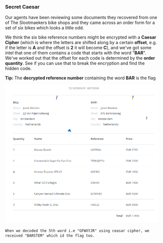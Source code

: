 ### Secret Caesar

Our agents have been reviewing some documents they recovered from one of The Slootmaekers bike shops and they came across an order form for a set of six bikes which looks a little odd.

We think the six bike reference numbers might be encrypted with a **Caesar Cipher** (which is where the letters are shifted along by a certain **offset**, e.g. if the letter is **A** and the offset is **2** it will become **C**), and we've got some intel that one of them contains a code that starts with the word "**BAR**". We've worked out that the offset for each code is determined by the **order quantity**. See if you can use that to break the encryption and find the hidden code.

**Tip:** The **decrypted reference number** containing the word **BAR** is the flag

![image](img/c07image.png)

```
When we decoded the 5th word i.e "GFWXYJR" using ceasar cipher, we received "BARSTEM" which id the flag too. 
```